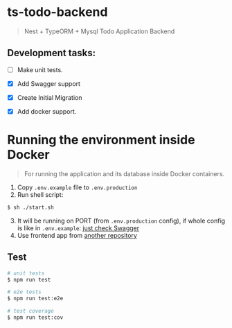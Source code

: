# ts-todo-backend
> Nest + TypeORM + Mysql Todo Application Backend

## Development tasks:

- [ ] Make unit tests.
- [x] Add Swagger support
- [x] Create Initial Migration
- [x] Add docker support.


# Running the environment inside Docker

> For running the application and its database inside Docker containers.

1. Copy `.env.example` file to `.env.production`
2. Run shell script:
```bash
$ sh ./start.sh
```
3. It will be running on PORT (from `.env.production` config), if whole config is like in `.env.example`: [just check Swagger](http://localhost:4000/swagger)
4. Use frontend app from [another repository](https://github.com/EXPORTER-DEV/ts-todo-frontend)

## Test

```bash
# unit tests
$ npm run test

# e2e tests
$ npm run test:e2e

# test coverage
$ npm run test:cov
```
